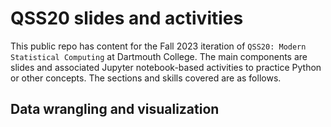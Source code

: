 # QSS20 slides and activities

This public repo has content for the Fall 2023 iteration of `QSS20: Modern Statistical Computing` at Dartmouth College. The main components are slides and associated Jupyter notebook-based activities to practice Python or other concepts. The sections and skills covered are as follows.

## Data wrangling and visualization
